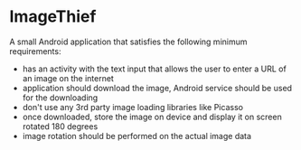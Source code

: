 # ImageThief

A small Android application that satisfies the following minimum requirements:
- has an activity with the text input that allows the user to enter a URL of an image on the internet
- application should download the image, Android service should be used for the downloading
- don't use any 3rd party image loading libraries like Picasso
- once downloaded, store the image on device and display it on screen rotated 180 degrees
- image rotation should be performed on the actual image data
